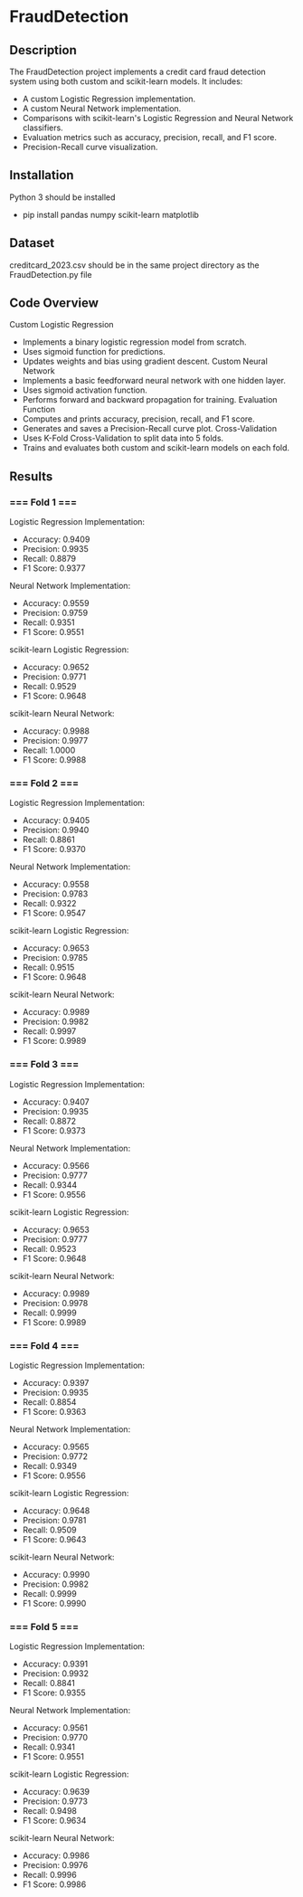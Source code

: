 # FraudDetection

## Description
The FraudDetection project implements a credit card fraud detection system using both custom and scikit-learn models. It includes:
- A custom Logistic Regression implementation.
- A custom Neural Network implementation.
- Comparisons with scikit-learn's Logistic Regression and Neural Network classifiers.
- Evaluation metrics such as accuracy, precision, recall, and F1 score.
- Precision-Recall curve visualization.

## Installation
Python 3 should be installed
- pip install pandas numpy scikit-learn matplotlib

## Dataset
creditcard_2023.csv should be in the same project directory as the FraudDetection.py file

## Code Overview
Custom Logistic Regression
- Implements a binary logistic regression model from scratch.
- Uses sigmoid function for predictions.
- Updates weights and bias using gradient descent.
Custom Neural Network
- Implements a basic feedforward neural network with one hidden layer.
- Uses sigmoid activation function.
- Performs forward and backward propagation for training.
Evaluation Function
- Computes and prints accuracy, precision, recall, and F1 score.
- Generates and saves a Precision-Recall curve plot.
Cross-Validation
- Uses K-Fold Cross-Validation to split data into 5 folds.
- Trains and evaluates both custom and scikit-learn models on each fold.

## Results
### === Fold 1 ===
Logistic Regression Implementation:
- Accuracy: 0.9409
- Precision: 0.9935
- Recall: 0.8879
- F1 Score: 0.9377
  
Neural Network Implementation:
- Accuracy: 0.9559
- Precision: 0.9759
- Recall: 0.9351
- F1 Score: 0.9551
  
scikit-learn Logistic Regression:
- Accuracy: 0.9652
- Precision: 0.9771
- Recall: 0.9529
- F1 Score: 0.9648
  
scikit-learn Neural Network:
- Accuracy: 0.9988
- Precision: 0.9977
- Recall: 1.0000
- F1 Score: 0.9988

### === Fold 2 ===
Logistic Regression Implementation:
- Accuracy: 0.9405
- Precision: 0.9940
- Recall: 0.8861
- F1 Score: 0.9370
  
Neural Network Implementation:
- Accuracy: 0.9558
- Precision: 0.9783
- Recall: 0.9322
- F1 Score: 0.9547
  
scikit-learn Logistic Regression:
- Accuracy: 0.9653
- Precision: 0.9785
- Recall: 0.9515
- F1 Score: 0.9648
  
scikit-learn Neural Network:
- Accuracy: 0.9989
- Precision: 0.9982
- Recall: 0.9997
- F1 Score: 0.9989

### === Fold 3 ===
Logistic Regression Implementation:
- Accuracy: 0.9407
- Precision: 0.9935
- Recall: 0.8872
- F1 Score: 0.9373
  
Neural Network Implementation:
- Accuracy: 0.9566
- Precision: 0.9777
- Recall: 0.9344
- F1 Score: 0.9556
  
scikit-learn Logistic Regression:
- Accuracy: 0.9653
- Precision: 0.9777
- Recall: 0.9523
- F1 Score: 0.9648
  
scikit-learn Neural Network:
- Accuracy: 0.9989
- Precision: 0.9978
- Recall: 0.9999
- F1 Score: 0.9989

### === Fold 4 ===
Logistic Regression Implementation:
- Accuracy: 0.9397
- Precision: 0.9935
- Recall: 0.8854
- F1 Score: 0.9363
  
Neural Network Implementation:
- Accuracy: 0.9565
- Precision: 0.9772
- Recall: 0.9349
- F1 Score: 0.9556
  
scikit-learn Logistic Regression:
- Accuracy: 0.9648
- Precision: 0.9781
- Recall: 0.9509
- F1 Score: 0.9643
  
scikit-learn Neural Network:
- Accuracy: 0.9990
- Precision: 0.9982
- Recall: 0.9999
- F1 Score: 0.9990

### === Fold 5 ===
Logistic Regression Implementation:
- Accuracy: 0.9391
- Precision: 0.9932
- Recall: 0.8841
- F1 Score: 0.9355
  
Neural Network Implementation:
- Accuracy: 0.9561
- Precision: 0.9770
- Recall: 0.9341
- F1 Score: 0.9551
  
scikit-learn Logistic Regression:
- Accuracy: 0.9639
- Precision: 0.9773
- Recall: 0.9498
- F1 Score: 0.9634
  
scikit-learn Neural Network:
- Accuracy: 0.9986
- Precision: 0.9976
- Recall: 0.9996
- F1 Score: 0.9986
